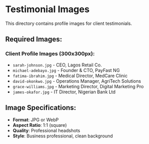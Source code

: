 # Testimonial Images

This directory contains profile images for client testimonials.

## Required Images:

### Client Profile Images (300x300px):
- `sarah-johnson.jpg` - CEO, Lagos Retail Co.
- `michael-adebayo.jpg` - Founder & CTO, PayFast NG
- `fatima-ibrahim.jpg` - Medical Director, MedCare Clinic
- `david-okonkwo.jpg` - Operations Manager, AgriTech Solutions
- `grace-williams.jpg` - Marketing Director, Digital Marketing Pro
- `james-okafor.jpg` - IT Director, Nigerian Bank Ltd

## Image Specifications:
- **Format**: JPG or WebP
- **Aspect Ratio**: 1:1 (square)
- **Quality**: Professional headshots
- **Style**: Business professional, clean background
